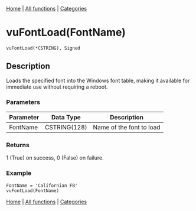 [Home](../index.md) | [All functions](../all-functions.md) | [Categories](../categories/index.md)

# vuFontLoad(FontName)

```Prototype
vuFontLoad(*CSTRING), Signed
```


## Description
Loads the specified font into the Windows font table, making it available for immediate use without requiring a reboot.

### Parameters

| Parameter | Data Type     | Description             |
|-----------|---------------|-------------------------|
| FontName  | CSTRING(128)  | Name of the font to load |

### Returns
1 (True) on success, 0 (False) on failure.

### Example

```Clarion
FontName = 'Californian FB'
vuFontLoad(FontName)
```

[Home](../index.md) | [All functions](../all-functions.md) | [Categories](../categories/index.md)
